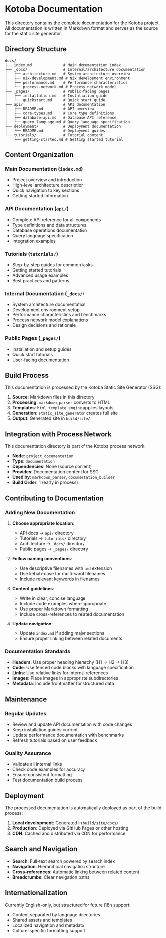 # Kotoba Documentation

This directory contains the complete documentation for the Kotoba project. All documentation is written in Markdown format and serves as the source for the static site generator.

## Directory Structure

```
docs/
├── index.md              # Main documentation index
├── _docs/                # Internal/architecture documentation
│   ├── architecture.md   # System architecture overview
│   ├── nix-development.md # Nix development environment
│   ├── performance.md    # Performance characteristics
│   └── process-network.md # Process network model
├── _pages/               # Public-facing pages
│   ├── installation.md   # Installation guide
│   └── quickstart.md     # Quick start guide
├── api/                  # API documentation
│   ├── README.md         # API overview
│   ├── core-types.md     # Core type definitions
│   ├── database-api.md   # Database API reference
│   └── query-language.md # Query language specification
├── deployment/           # Deployment documentation
│   └── README.md         # Deployment guides
└── tutorials/            # Tutorial content
    └── getting-started.md # Getting started tutorial
```

## Content Organization

### Main Documentation (`index.md`)
- Project overview and introduction
- High-level architecture description
- Quick navigation to key sections
- Getting started information

### API Documentation (`api/`)
- Complete API reference for all components
- Type definitions and data structures
- Database operations documentation
- Query language specification
- Integration examples

### Tutorials (`tutorials/`)
- Step-by-step guides for common tasks
- Getting started tutorials
- Advanced usage examples
- Best practices and patterns

### Internal Documentation (`_docs/`)
- System architecture documentation
- Development environment setup
- Performance characteristics and benchmarks
- Process network model explanations
- Design decisions and rationale

### Public Pages (`_pages/`)
- Installation and setup guides
- Quick start tutorials
- User-facing documentation

## Build Process

This documentation is processed by the Kotoba Static Site Generator (SSG):

1. **Source**: Markdown files in this directory
2. **Processing**: `markdown_parser` converts to HTML
3. **Templates**: `html_template_engine` applies layouts
4. **Generation**: `static_site_generator` creates full site
5. **Output**: Generated site in `build/site/`

## Integration with Process Network

This documentation directory is part of the Kotoba process network:

- **Node**: `project_documentation`
- **Type**: `documentation`
- **Dependencies**: None (source content)
- **Provides**: Documentation content for SSG
- **Used by**: `markdown_parser`, `documentation_builder`
- **Build Order**: 1 (early in process)

## Contributing to Documentation

### Adding New Documentation

1. **Choose appropriate location**:
   - API docs → `api/` directory
   - Tutorials → `tutorials/` directory
   - Architecture → `_docs/` directory
   - Public pages → `_pages/` directory

2. **Follow naming conventions**:
   - Use descriptive filenames with `.md` extension
   - Use kebab-case for multi-word filenames
   - Include relevant keywords in filenames

3. **Content guidelines**:
   - Write in clear, concise language
   - Include code examples where appropriate
   - Use proper Markdown formatting
   - Include cross-references to related documentation

4. **Update navigation**:
   - Update `index.md` if adding major sections
   - Ensure proper linking between related documents

### Documentation Standards

- **Headers**: Use proper heading hierarchy (H1 → H2 → H3)
- **Code**: Use fenced code blocks with language specification
- **Links**: Use relative links for internal references
- **Images**: Place images in appropriate subdirectories
- **Metadata**: Include frontmatter for structured data

## Maintenance

### Regular Updates
- Review and update API documentation with code changes
- Keep installation guides current
- Update performance documentation with benchmarks
- Refresh tutorials based on user feedback

### Quality Assurance
- Validate all internal links
- Check code examples for accuracy
- Ensure consistent formatting
- Test documentation build process

## Deployment

The processed documentation is automatically deployed as part of the build process:

1. **Local development**: Generated in `build/site/docs/`
2. **Production**: Deployed via GitHub Pages or other hosting
3. **CDN**: Cached and distributed via CDN for performance

## Search and Navigation

- **Search**: Full-text search powered by search index
- **Navigation**: Hierarchical navigation structure
- **Cross-references**: Automatic linking between related content
- **Breadcrumbs**: Clear navigation paths

## Internationalization

Currently English-only, but structured for future i18n support:

- Content separated by language directories
- Shared assets and templates
- Localized navigation and metadata
- Culture-specific formatting support